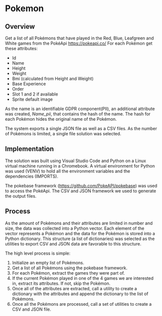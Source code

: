 # Pokemon

## Overview
Get a list of all Pokémons that have played in the Red, Blue, Leafgreen and White games from the PokéApi https://pokeapi.co/
For each Pokémon get these attributes:
 - Id
 - Name
 - Height
 - Weight
 - Bmi (calculated from Height and Weight)
 - Base Experience
 - Order
 - Slot 1 and 2 if available
 - Sprite default image
 
As the name is an identifiable GDPR component(PII), an additional attribute was created, *Name_pii*, that contains the hash of the name. The hash for each Pokémon hides the original name of the Pokémon. 
 
The system exports a single JSON file as well as a CSV files. As the number of Pokémons is limited, a single file solution was selected. 
 
## Implementation
The solution was built using Visual Studio Code and Python on a Linux virtual machine running in a Chromebook. A virtual environment for Python was used (VENV) to hold all the environment variables and the dependencies (IMPORTS). 

The pokebase framework (https://github.com/PokeAPI/pokebase) was used to access the PokéApi. The CSV and JSON framework we used to generate the output files. 

## Process
As the amount of Pokémons and their attributes are limited in number and size, the data was collected into a Python vector. Each element of the vector represents a Pokémon and the data for the Pokémon is stored into a Python dictionary. This structure (a list of dictionaries) was selected as the utilities to export CSV and JSON data are favorable to this structure.

The high level process is simple: 
1. Initialize an empty list of Pokémons.
2. Get a list of all Pokémons using the pokebase framework. 
3. For each Pokémon, extract the games they were part of.
4. If the current Pokémon played in one of the 4 games we are interested in, extract its attributes. If not, skip the Pokémon.
5. Once all of the attributes are extracted, call a utility to create a dictionary with the attributes and append the dictionary to the list of Pokémons.
6. Once all the Pokémons are processed, call a set of utilities to create a CSV and JSON file.


